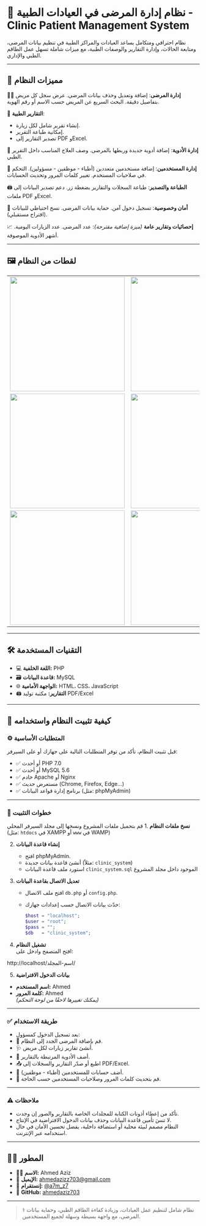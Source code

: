 # 🏥 نظام إدارة المرضى في العيادات الطبية - Clinic Patient Management System

نظام احترافي ومتكامل يساعد العيادات والمراكز الطبية في تنظيم بيانات المرضى، ومتابعة الحالات، وإدارة التقارير والوصفات الطبية، مع ميزات شاملة تسهل عمل الطاقم الطبي والإداري.

---

## 🔗 مميزات النظام

 🧑‍⚕️ **إدارة المرضى**:
   إضافة وتعديل وحذف بيانات المرضى.
   عرض سجل كل مريض بتفاصيل دقيقة.
   البحث السريع عن المريض حسب الاسم أو رقم الهوية.

 📄 **التقارير الطبية**:
  - إنشاء تقرير شامل لكل زيارة.
  - إمكانية طباعة التقرير.
  - تصدير التقارير إلى PDF وExcel.

 💊 **إدارة الأدوية**:
   إضافة أدوية جديدة وربطها بالمرضى.
   وصف العلاج المناسب داخل التقرير الطبي.

 👥 **إدارة المستخدمين**:
   إضافة مستخدمين متعددين (أطباء - موظفين - مسؤولين).
   التحكم في صلاحيات المستخدم.
   تغيير كلمات المرور وتحديث الحسابات.

 🖨️ **الطباعة والتصدير**:
   طباعة السجلات والتقارير بضغطة زر.
   دعم تصدير البيانات إلى ملفات PDF وExcel.

 🔐 **أمان وخصوصية**:
   تسجيل دخول آمن.
   حماية بيانات المرضى.
   نسخ احتياطي للبيانات (اقتراح مستقبلي).

 📈 **إحصائيات وتقارير عامة** *(ميزة إضافية مقترحة)*:
   عدد المرضى.
   عدد الزيارات اليومية.
   أشهر الأدوية الموصوفة.

---

## 🖼️ لقطات من النظام

<div align="center">
  <table>
    <tr>
      <td><img src="https://i.postimg.cc/59R3KSnW/image.png" width="300"/></td>
      <td><img src="https://i.postimg.cc/2S476RmC/image.png" width="300"/></td>
    </tr>
    <tr>
      <td><img src="https://i.postimg.cc/7LwMJsY0/image.png" width="300"/></td>
      <td><img src="https://i.postimg.cc/K8N0ZknZ/image.png" width="300"/></td>
    </tr>
    <tr>
      <td><img src="https://i.postimg.cc/3wxnW8B2/image.png" width="300"/></td>
      <td><img src="https://i.postimg.cc/K8F9Sr3q/image.png" width="300"/></td>
    </tr>
  </table>
</div>

---

## 🛠️ التقنيات المستخدمة

- 💻 **اللغة الخلفية:** PHP
- 🗃️ **قاعدة البيانات:** MySQL
- 🌐 **الواجهة الأمامية:** HTML، CSS، JavaScript
- 🖨️ **التقارير:** مكتبة توليد PDF/Excel

---

## 🧩 كيفية تثبيت النظام واستخدامه

### ⚙️ المتطلبات الأساسية

قبل تثبيت النظام، تأكد من توفر المتطلبات التالية على جهازك أو على السيرفر:

- ✅ أو أحدث PHP 7.0 
- ✅ أو أحدث MySQL 5.6 
- ✅ خادم Apache أو Nginx
- ✅ مستعرض حديث (Chrome, Firefox, Edge...)
- ✅ برنامج إدارة قواعد البيانات (مثل: phpMyAdmin)

---

### 📝 خطوات التثبيت

 **نسخ ملفات النظام** .1
   قم بتحميل ملفات المشروع ونسخها إلى مجلد السيرفر المحلي (مثل: `htdocs` في XAMPP أو `www` في WAMP)

2. **إنشاء قاعدة البيانات**  
   - افتح phpMyAdmin.
   - أنشئ قاعدة بيانات جديدة (مثلاً: `clinic_system`)
   - استورد ملف قاعدة البيانات `clinic_system.sql` الموجود داخل مجلد المشروع

3. **تعديل الاتصال بقاعدة البيانات**  
   - افتح ملف الاتصال `db.php` أو `config.php`.
   - حدّث بيانات الاتصال حسب إعدادات جهازك:

     ```php
     $host = "localhost";
     $user = "root";
     $pass = "";
     $db   = "clinic_system";
     ```

4. **تشغيل النظام**  
   افتح المتصفح وادخل على:

http://localhost/اسم-المجلد/

5. **بيانات الدخول الافتراضية**  
- **اسم المستخدم:** Ahmed  
- **كلمة المرور:** Ahmed  
*(يمكنك تغييرها لاحقًا من لوحة التحكم)*

---

### ✅ طريقة الاستخدام

- بعد تسجيل الدخول كمسؤول:
- 📁 قم بإضافة المرضى الجدد إلى النظام.
- 🩺 أنشئ تقارير زيارات لكل مريض.
- 💊 أضف الأدوية المرتبطة بالتقارير.
- 📤 اطبع أو صدّر التقارير والسجلات إلى PDF/Excel.
- 👥 أضف حسابات للمستخدمين (أطباء - موظفين).
- 🔑 قم بتحديث كلمات المرور وصلاحيات المستخدمين حسب الحاجة.

---

### ⚠️ ملاحظات

- تأكد من إعطاء أذونات الكتابة للمجلدات الخاصة بالتقارير والصور إن وجدت.
- لا تنسَ تأمين قاعدة البيانات وحذف بيانات الدخول الافتراضية في الإنتاج.
- النظام مصمم لبيئة محلية أو استضافة داخلية، يفضل تحسين الأمان في حال استخدامه عبر الإنترنت.

---

## 👨‍💻 المطور

- 🧑‍💻 **الاسم:** Ahmed Aziz  
- 📧 **الإيميل:** ahmedazizz703@gmail.com  
- 📸 **إنستقرام:** [@a7m_z7](https://instagram.com/a7m_z7)  
- 🐙 **GitHub:** [ahmedaziz703](https://github.com/ahmedaziz703)

---

> ⚕️ نظام شامل لتنظيم عمل العيادات، وزيادة كفاءة الطاقم الطبي، وحماية بيانات المرضى، مع واجهة بسيطة وسهلة لجميع المستخدمين.

